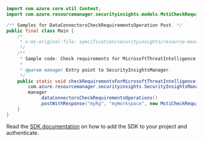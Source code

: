 ```java
import com.azure.core.util.Context;
import com.azure.resourcemanager.securityinsights.models.MstiCheckRequirements;

/** Samples for DataConnectorsCheckRequirementsOperation Post. */
public final class Main {
    /*
     * x-ms-original-file: specification/securityinsights/resource-manager/Microsoft.SecurityInsights/preview/2022-01-01-preview/examples/dataConnectors/CheckRequirementsMicrosoftThreatIntelligence.json
     */
    /**
     * Sample code: Check requirements for MicrosoftThreatIntelligence.
     *
     * @param manager Entry point to SecurityInsightsManager.
     */
    public static void checkRequirementsForMicrosoftThreatIntelligence(
        com.azure.resourcemanager.securityinsights.SecurityInsightsManager manager) {
        manager
            .dataConnectorsCheckRequirementsOperations()
            .postWithResponse("myRg", "myWorkspace", new MstiCheckRequirements(), Context.NONE);
    }
}
```

Read the [SDK documentation](https://github.com/Azure/azure-sdk-for-java/blob/azure-resourcemanager-securityinsights_1.0.0-beta.3/sdk/securityinsights/azure-resourcemanager-securityinsights/README.md) on how to add the SDK to your project and authenticate.
